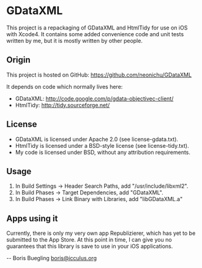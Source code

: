 # GDataXML

This project is a repackaging of GDataXML and HtmlTidy for use on iOS with
Xcode4. It contains some added convenience code and unit tests written by
me, but it is mostly written by other people.

## Origin

This project is hosted on GitHub: https://github.com/neonichu/GDataXML

It depends on code which normally lives here:

* GDataXML: http://code.google.com/p/gdata-objectivec-client/
* HtmlTidy: http://tidy.sourceforge.net/

## License

* GDataXML is licensed under Apache 2.0 (see license-gdata.txt).
* HtmlTidy is licensed under a BSD-style license (see license-tidy.txt). 
* My code is licensed under BSD, without any attribution requirements.

## Usage

1. In Build Settings -> Header Search Paths, add "/usr/include/libxml2".
2. In Build Phases -> Target Dependencies, add "GDataXML".
3. In Build Phases -> Link Binary with Libraries, add "libGDataXML.a"

## Apps using it

Currently, there is only my very own app Republizierer, which has yet to be
submitted to the App Store. At this point in time, I can give you no 
guarantees that this library is save to use in your iOS applications.

--
Boris Buegling <boris@icculus.org>
